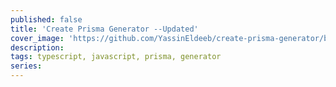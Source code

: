 ```yaml
---
published: false
title: 'Create Prisma Generator --Updated'
cover_image: 'https://github.com/YassinEldeeb/create-prisma-generator/blob/main/images/banner.png'
description:
tags: typescript, javascript, prisma, generator
series:
---
```

